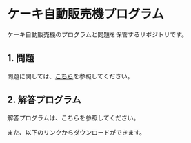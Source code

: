 # ケーキ自動販売機プログラム

ケーキ自動販売機のプログラムと問題を保管するリポジトリです。

## 1. 問題

問題に関しては、[こちら](./問題/en_special.md)を参照してください。

## 2. 解答プログラム

解答プログラムは、こちらを参照してください。

また、以下のリンクからダウンロードができます。
